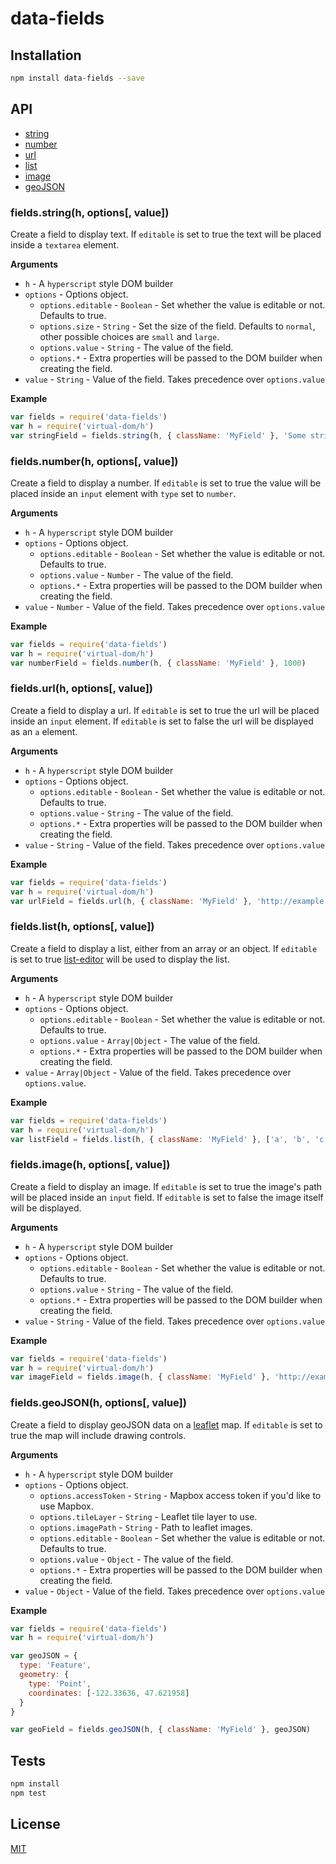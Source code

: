 # data-fields

## Installation

```sh
npm install data-fields --save
```

## API

* [string](#string)
* [number](#number)
* [url](#url)
* [list](#list)
* [image](#image)
* [geoJSON](#geoJSON)

### <a name="string"></a> fields.string(h, options[, value])

Create a field to display text.  If `editable` is set to true the text will be placed inside a `textarea` element.

**Arguments**
  * `h` - A `hyperscript` style DOM builder
  * `options` - Options object.
    * `options.editable` - `Boolean` - Set whether the value is editable or not. Defaults to true.
    * `options.size` - `String` - Set the size of the field. Defaults to `normal`, other possible choices are `small` and `large`.
    * `options.value` - `String` - The value of the field.
    * `options.*` - Extra properties will be passed to the DOM builder when creating the field.
  * `value` - `String` - Value of the field.  Takes precedence over `options.value`

**Example**

```js
var fields = require('data-fields')
var h = require('virtual-dom/h')
var stringField = fields.string(h, { className: 'MyField' }, 'Some string')
```

### <a name="number"></a> fields.number(h, options[, value])

Create a field to display a number.  If `editable` is set to true the value will be placed inside an `input` element with `type` set to `number`.

**Arguments**
  * `h` - A `hyperscript` style DOM builder
  * `options` - Options object.
    * `options.editable` - `Boolean` - Set whether the value is editable or not. Defaults to true.
    * `options.value` - `Number` - The value of the field.
    * `options.*` - Extra properties will be passed to the DOM builder when creating the field.
  * `value` - `Number` - Value of the field.  Takes precedence over `options.value`

**Example**

```js
var fields = require('data-fields')
var h = require('virtual-dom/h')
var numberField = fields.number(h, { className: 'MyField' }, 1000)
```

### <a name="url"></a> fields.url(h, options[, value])

Create a field to display a url.  If `editable` is set to true the url will be placed inside an `input` element.  If `editable` is set to false the url will be displayed as an `a` element.

**Arguments**
  * `h` - A `hyperscript` style DOM builder
  * `options` - Options object.
    * `options.editable` - `Boolean` - Set whether the value is editable or not. Defaults to true.
    * `options.value` - `String` - The value of the field.
    * `options.*` - Extra properties will be passed to the DOM builder when creating the field.
  * `value` - `String` - Value of the field.  Takes precedence over `options.value`

**Example**

```js
var fields = require('data-fields')
var h = require('virtual-dom/h')
var urlField = fields.url(h, { className: 'MyField' }, 'http://example.com')
```

### <a name="list"></a> fields.list(h, options[, value])

Create a field to display a list, either from an array or an object.  If `editable` is set to true [list-editor](https://github.com/editdata/list-editor) will be used to display the list.

**Arguments**
  * `h` - A `hyperscript` style DOM builder
  * `options` - Options object.
    * `options.editable` - `Boolean` - Set whether the value is editable or not. Defaults to true.
    * `options.value` - `Array|Object` - The value of the field.
    * `options.*` - Extra properties will be passed to the DOM builder when creating the field.
  * `value` - `Array|Object` - Value of the field.  Takes precedence over `options.value`.

**Example**

```js
var fields = require('data-fields')
var h = require('virtual-dom/h')
var listField = fields.list(h, { className: 'MyField' }, ['a', 'b', 'c'])
```

### <a name="image"></a> fields.image(h, options[, value])

Create a field to display an image.  If `editable` is set to true the image's path will be placed inside an `input` field.  If `editable` is set to false the image itself will be displayed.

**Arguments**
  * `h` - A `hyperscript` style DOM builder
  * `options` - Options object.
    * `options.editable` - `Boolean` - Set whether the value is editable or not. Defaults to true.
    * `options.value` - `String` - The value of the field.
    * `options.*` - Extra properties will be passed to the DOM builder when creating the field.
  * `value` - `String` - Value of the field.  Takes precedence over `options.value`

**Example**

```js
var fields = require('data-fields')
var h = require('virtual-dom/h')
var imageField = fields.image(h, { className: 'MyField' }, 'http://example.com/example.jpg')
```

### <a name="geoJSON"></a> fields.geoJSON(h, options[, value])

Create a field to display geoJSON data on a [leaflet](http://leafletjs.com/) map.  If `editable` is set to true the map will include drawing controls.

**Arguments**
  * `h` - A `hyperscript` style DOM builder
  * `options` - Options object.
    * `options.accessToken` - `String` - Mapbox access token if you'd like to use Mapbox.
    * `options.tileLayer` - `String` - Leaflet tile layer to use.
    * `options.imagePath` - `String` - Path to leaflet images.
    * `options.editable` - `Boolean` - Set whether the value is editable or not. Defaults to true.
    * `options.value` - `Object` - The value of the field.
    * `options.*` - Extra properties will be passed to the DOM builder when creating the field.
  * `value` - `Object` - Value of the field.  Takes precedence over `options.value`

**Example**

```js
var fields = require('data-fields')
var h = require('virtual-dom/h')

var geoJSON = {
  type: 'Feature',
  geometry: {
    type: 'Point',
    coordinates: [-122.33636, 47.621958]
  }
}

var geoField = fields.geoJSON(h, { className: 'MyField' }, geoJSON)
```


## Tests

```sh
npm install
npm test
```

## License

[MIT](LICENSE.md)
